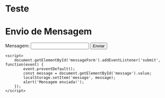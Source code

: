 # Teste
<!DOCTYPE html>
<html lang="pt-BR">
<head>
    <meta charset="UTF-8">
    <title>Envio de Mensagem</title>
</head>
<body>
    <h1>Envio de Mensagem</h1>
    <form id="messageForm">
        <label for="message">Mensagem:</label>
        <input type="text" id="message" name="message">
        <button type="submit">Enviar</button>
    </form>

    <script>
        document.getElementById('messageForm').addEventListener('submit', function(event) {
            event.preventDefault();
            const message = document.getElementById('message').value;
            localStorage.setItem('message', message);
            alert('Mensagem enviada!');
        });
    </script>
</body>
</html>

